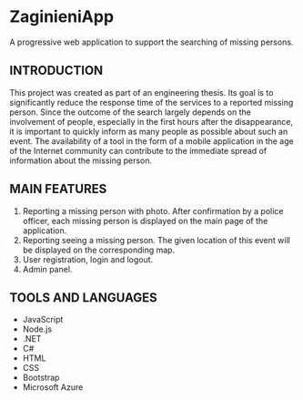 # ZaginieniApp

A progressive web application to support the searching of missing persons.

## INTRODUCTION

This project was created as part of an engineering thesis. Its goal is to significantly reduce the response time of the services to a reported missing person. Since the outcome of the search largely depends on the involvement of people, especially in the first hours after the disappearance, it is important to quickly inform as many people as possible about such an event. The availability of a tool in the form of a mobile application in the age of the Internet community can contribute to the immediate spread of information about the missing person. 

## MAIN FEATURES

1. Reporting a missing person with photo. After confirmation by a police officer, each missing person is displayed on the main page of the application.
2. Reporting seeing a missing person. The given location of this event will be displayed on the corresponding map.
3. User registration, login and logout.
4. Admin panel.

## TOOLS AND LANGUAGES

- JavaScript
- Node.js
- .NET
- C#
- HTML
- CSS
- Bootstrap
- Microsoft Azure
